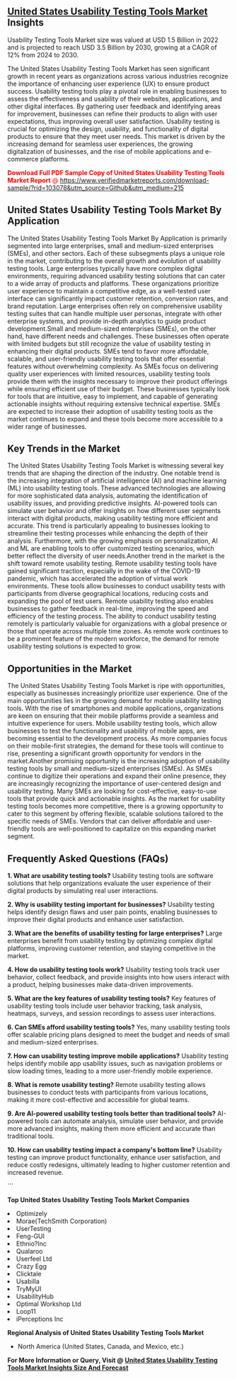 <h2><a href="https://www.verifiedmarketreports.com/download-sample/?rid=103078&amp;utm_source=Github&amp;utm_medium=215" target="_blank">United States Usability Testing Tools Market</a> Insights</h2><p>Usability Testing Tools Market size was valued at USD 1.5 Billion in 2022 and is projected to reach USD 3.5 Billion by 2030, growing at a CAGR of 12% from 2024 to 2030.</p><p><p>The United States Usability Testing Tools Market has seen significant growth in recent years as organizations across various industries recognize the importance of enhancing user experience (UX) to ensure product success. Usability testing tools play a pivotal role in enabling businesses to assess the effectiveness and usability of their websites, applications, and other digital interfaces. By gathering user feedback and identifying areas for improvement, businesses can refine their products to align with user expectations, thus improving overall user satisfaction. Usability testing is crucial for optimizing the design, usability, and functionality of digital products to ensure that they meet user needs. This market is driven by the increasing demand for seamless user experiences, the growing digitalization of businesses, and the rise of mobile applications and e-commerce platforms.<p><span class=""><span style="color: #ff0000;"><strong>Download Full PDF Sample Copy of United States Usability Testing Tools Market Report</strong> @ </span><a href="https://www.verifiedmarketreports.com/download-sample/?rid=103078&amp;utm_source=Github&amp;utm_medium=215" target="_blank">https://www.verifiedmarketreports.com/download-sample/?rid=103078&amp;utm_source=Github&amp;utm_medium=215</a></span></p></p><h2>United States Usability Testing Tools Market By Application</h2><p>The United States Usability Testing Tools Market By Application is primarily segmented into large enterprises, small and medium-sized enterprises (SMEs), and other sectors. Each of these subsegments plays a unique role in the market, contributing to the overall growth and evolution of usability testing tools. Large enterprises typically have more complex digital environments, requiring advanced usability testing solutions that can cater to a wide array of products and platforms. These organizations prioritize user experience to maintain a competitive edge, as a well-tested user interface can significantly impact customer retention, conversion rates, and brand reputation. Large enterprises often rely on comprehensive usability testing suites that can handle multiple user personas, integrate with other enterprise systems, and provide in-depth analytics to guide product development.Small and medium-sized enterprises (SMEs), on the other hand, have different needs and challenges. These businesses often operate with limited budgets but still recognize the value of usability testing in enhancing their digital products. SMEs tend to favor more affordable, scalable, and user-friendly usability testing tools that offer essential features without overwhelming complexity. As SMEs focus on delivering quality user experiences with limited resources, usability testing tools provide them with the insights necessary to improve their product offerings while ensuring efficient use of their budget. These businesses typically look for tools that are intuitive, easy to implement, and capable of generating actionable insights without requiring extensive technical expertise. SMEs are expected to increase their adoption of usability testing tools as the market continues to expand and these tools become more accessible to a wider range of businesses.<h2>Key Trends in the Market</h2><p>The United States Usability Testing Tools Market is witnessing several key trends that are shaping the direction of the industry. One notable trend is the increasing integration of artificial intelligence (AI) and machine learning (ML) into usability testing tools. These advanced technologies are allowing for more sophisticated data analysis, automating the identification of usability issues, and providing predictive insights. AI-powered tools can simulate user behavior and offer insights on how different user segments interact with digital products, making usability testing more efficient and accurate. This trend is particularly appealing to businesses looking to streamline their testing processes while enhancing the depth of their analysis. Furthermore, with the growing emphasis on personalization, AI and ML are enabling tools to offer customized testing scenarios, which better reflect the diversity of user needs.Another trend in the market is the shift toward remote usability testing. Remote usability testing tools have gained significant traction, especially in the wake of the COVID-19 pandemic, which has accelerated the adoption of virtual work environments. These tools allow businesses to conduct usability tests with participants from diverse geographical locations, reducing costs and expanding the pool of test users. Remote usability testing also enables businesses to gather feedback in real-time, improving the speed and efficiency of the testing process. The ability to conduct usability testing remotely is particularly valuable for organizations with a global presence or those that operate across multiple time zones. As remote work continues to be a prominent feature of the modern workforce, the demand for remote usability testing solutions is expected to grow.<h2>Opportunities in the Market</h2><p>The United States Usability Testing Tools Market is ripe with opportunities, especially as businesses increasingly prioritize user experience. One of the main opportunities lies in the growing demand for mobile usability testing tools. With the rise of smartphones and mobile applications, organizations are keen on ensuring that their mobile platforms provide a seamless and intuitive experience for users. Mobile usability testing tools, which allow businesses to test the functionality and usability of mobile apps, are becoming essential to the development process. As more companies focus on their mobile-first strategies, the demand for these tools will continue to rise, presenting a significant growth opportunity for vendors in the market.Another promising opportunity is the increasing adoption of usability testing tools by small and medium-sized enterprises (SMEs). As SMEs continue to digitize their operations and expand their online presence, they are increasingly recognizing the importance of user-centered design and usability testing. Many SMEs are looking for cost-effective, easy-to-use tools that provide quick and actionable insights. As the market for usability testing tools becomes more competitive, there is a growing opportunity to cater to this segment by offering flexible, scalable solutions tailored to the specific needs of SMEs. Vendors that can deliver affordable and user-friendly tools are well-positioned to capitalize on this expanding market segment.<h2>Frequently Asked Questions (FAQs)</h2><p><strong>1. What are usability testing tools?</strong> Usability testing tools are software solutions that help organizations evaluate the user experience of their digital products by simulating real user interactions.</p><p><strong>2. Why is usability testing important for businesses?</strong> Usability testing helps identify design flaws and user pain points, enabling businesses to improve their digital products and enhance user satisfaction.</p><p><strong>3. What are the benefits of usability testing for large enterprises?</strong> Large enterprises benefit from usability testing by optimizing complex digital platforms, improving customer retention, and staying competitive in the market.</p><p><strong>4. How do usability testing tools work?</strong> Usability testing tools track user behavior, collect feedback, and provide insights into how users interact with a product, helping businesses make data-driven improvements.</p><p><strong>5. What are the key features of usability testing tools?</strong> Key features of usability testing tools include user behavior tracking, task analysis, heatmaps, surveys, and session recordings to assess user interactions.</p><p><strong>6. Can SMEs afford usability testing tools?</strong> Yes, many usability testing tools offer scalable pricing plans designed to meet the budget and needs of small and medium-sized enterprises.</p><p><strong>7. How can usability testing improve mobile applications?</strong> Usability testing helps identify mobile app usability issues, such as navigation problems or slow loading times, leading to a more user-friendly mobile experience.</p><p><strong>8. What is remote usability testing?</strong> Remote usability testing allows businesses to conduct tests with participants from various locations, making it more cost-effective and accessible for global teams.</p><p><strong>9. Are AI-powered usability testing tools better than traditional tools?</strong> AI-powered tools can automate analysis, simulate user behavior, and provide more advanced insights, making them more efficient and accurate than traditional tools.</p><p><strong>10. How can usability testing impact a company's bottom line?</strong> Usability testing can improve product functionality, enhance user satisfaction, and reduce costly redesigns, ultimately leading to higher customer retention and increased revenue.</p>```</p><p><strong>Top United States Usability Testing Tools Market Companies</strong></p><div data-test-id=""><p><li>Optimizely</li><li> Morae(TechSmith Corporation)</li><li> UserTesting</li><li> Feng-GUI</li><li> Ethnio?Inc</li><li> Qualaroo</li><li> Userfeel Ltd</li><li> Crazy Egg</li><li> Clicktale</li><li> Usabilla</li><li> TryMyUI</li><li> UsabilityHub</li><li> Optimal Workshop Ltd</li><li> Loop11</li><li> iPerceptions Inc</li></p><div><strong>Regional Analysis of&nbsp;United States Usability Testing Tools Market</strong></div><ul><li dir="ltr"><p dir="ltr">North America&nbsp;(United States, Canada, and Mexico, etc.)</p></li></ul><p><strong>For More Information or Query, Visit @&nbsp;</strong><strong><a href="https://www.verifiedmarketreports.com/product/global-usability-testing-tools-market-growth-status-and-outlook-2019-2024/?utm_source=Github&amp;utm_medium=215" target="_blank">United States Usability Testing Tools Market Insights Size And Forecast</a></strong></p></div>
